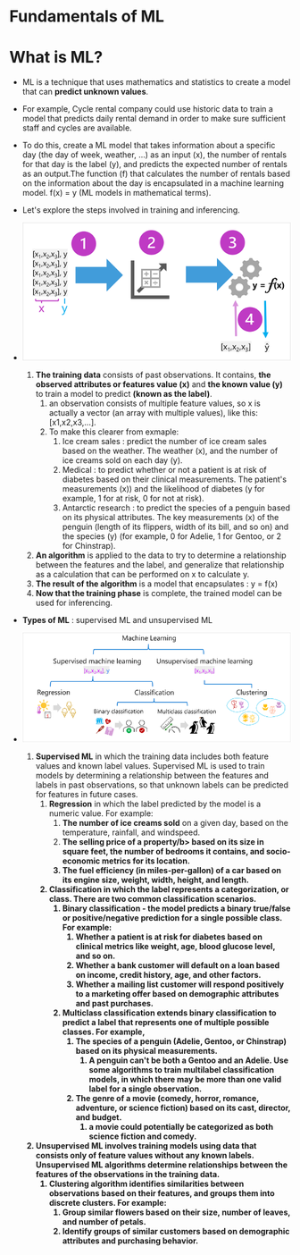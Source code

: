 # Fundamentals of ML

# What is ML?
* ML is a technique that uses mathematics and statistics to create a model that can <b>predict unknown values</b>.
* For example, Cycle rental company could use historic data to train a model that predicts daily rental demand in order to make sure sufficient staff and cycles are available.
* To do this, create a ML model that takes information about a specific day (the day of week, weather, ...) as an input (x), the number of rentals for that day is the label (y), and predicts the expected number of rentals as an output.The function (f) that calculates the number of rentals based on the information about the day is encapsulated in a machine learning model. f(x) = y (ML models in mathematical terms).
* Let's explore the steps involved in training and inferencing.
* ![Alt text](image.png)
    1. <b>The training data</b> consists of past observations. It contains, <b>the observed attributes or features value (x)</b> and <b>the known value (y)</b> to train a model to predict <b>(known as the label)</b>.
        1. an observation consists of multiple feature values, so x is actually a vector (an array with multiple values), like this: [x1,x2,x3,...].
        1. To make this clearer from exmaple:
            1. Ice cream sales : predict the number of ice cream sales based on the weather. The weather (x), and the number of ice creams sold on each day (y).
            1. Medical : to predict whether or not a patient is at risk of diabetes based on their clinical measurements. The patient's measurements (x)) and the likelihood of diabetes (y for example, 1 for at risk, 0 for not at risk).
            1. Antarctic research : to predict the species of a penguin based on its physical attributes. The key measurements (x) of the penguin (length of its flippers, width of its bill, and so on) and the species (y) (for example, 0 for Adelie, 1 for Gentoo, or 2 for Chinstrap).
    1. <b>An algorithm</b> is applied to the data to try to determine a relationship between the features and the label, and generalize that relationship as a calculation that can be performed on x to calculate y. 
    1. <b>The result of the algorithm</b> is a model that encapsulates : y = f(x)
    1. <b>Now that the training phase</b> is complete, the trained model can be used for inferencing.

* <b>Types of ML</b> : supervised ML and unsupervised ML
* ![Alt text](image-1.png)    
    1. <b>Supervised ML</b> in which the training data includes both feature values and known label values. Supervised ML is used to train models by determining a relationship between the features and labels in past observations, so that unknown labels can be predicted for features in future cases.
        1. <b>Regression</b> in which the label predicted by the model is a numeric value. For example:
            1. <b>The number of ice creams sold</b> on a given day, based on the temperature, rainfall, and windspeed.
            1. <b>The selling price of a property/b> based on its size in square feet, the number of bedrooms it contains, and socio-economic metrics for its location.
            1. <b>The fuel efficiency (in miles-per-gallon) of a car</b> based on its engine size, weight, width, height, and length.
        2. <b>Classification</b> in which the label represents a categorization, or class. There are two common classification scenarios.
            1. <b>Binary classification</b> - the model predicts a binary true/false or positive/negative prediction for a single possible class. For example:
                1. <b>Whether a patient is at risk</b> for diabetes based on clinical metrics like weight, age, blood glucose level, and so on.
                1. <b>Whether a bank customer will default</b> on a loan based on income, credit history, age, and other factors.
                1. <b>Whether a mailing list customer will respond</b> positively to a marketing offer based on demographic attributes and past purchases.
            1. <b>Multiclass classification</b> extends binary classification to predict a label that represents one of multiple possible classes. For example,
                1. The species of a penguin (Adelie, Gentoo, or Chinstrap) based on its physical measurements.
                    1. A penguin can't be both a Gentoo and an Adelie. Use some algorithms to train multilabel classification models, in which there may be more than one valid label for a single observation.
                1. The genre of a movie (comedy, horror, romance, adventure, or science fiction) based on its cast, director, and budget.
                    1. a movie could potentially be categorized as both science fiction and comedy.
    2. <b>Unsupervised ML</b> involves training models using data that consists only of feature values <b>without any known labels</b>. Unsupervised ML algorithms determine relationships between the features of the observations in the training data.
        1. <b>Clustering</b> algorithm identifies similarities between observations based on their features, and groups them into discrete clusters. For example:
            1. Group similar flowers based on their size, number of leaves, and number of petals.
            1. Identify groups of similar customers based on demographic attributes and purchasing behavior.